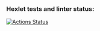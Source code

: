 ### Hexlet tests and linter status:
[![Actions Status](https://github.com/Lamuska/php-project-45/actions/workflows/hexlet-check.yml/badge.svg)](https://github.com/Lamuska/php-project-45/actions)